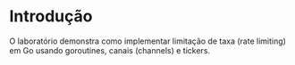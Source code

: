 # Introdução

O laboratório demonstra como implementar limitação de taxa (rate limiting) em Go usando goroutines, canais (channels) e tickers.
